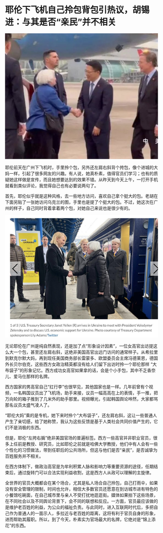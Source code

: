 # 耶伦下飞机自己拎包背包引热议，胡锡进：与其是否“亲民”并不相关

![b80aa1e7e7ef0c1911cf8122a28dc34b.jpg](https://raw.githubusercontent.com/qqhsx/qqnews_image/main/2024/04/06/耶伦下飞机自己拎包背包引热议，胡锡进：与其是否“亲民”并不相关/b80aa1e7e7ef0c1911cf8122a28dc34b.jpg)

耶伦前天在广州下飞机时，手里拎个包，另外还左肩右斜背个挎包，像个进城的大妈一样，引起了很多网友的兴趣。有人说，她真朴素，值得官员们学习；也有的质疑她这样做是宣传，而且她想要达到的效果不错。从昨天到今天上午，一打开手机就看到类似评论，我觉得自己也有必要说两句了。

首先，耶伦似乎就是这种风格，去一些地方访问，喜欢自己拿个挺大的包。老胡在下面另贴了一张她访问乌克兰的图，手里也是提了个挺大的包。不过，她这次在广州的样子，自己同时背着拿着两个包，对她自己来说也是很少有的。

![2332846c9d2f0b0eb6c833ddd53ed597.jpg](https://raw.githubusercontent.com/qqhsx/qqnews_image/main/2024/04/06/耶伦下飞机自己拎包背包引热议，胡锡进：与其是否“亲民”并不相关/2332846c9d2f0b0eb6c833ddd53ed597.jpg)

无论耶伦在广州是纯自然表现，还是加了点“形象设计因素”，一位女高官出访提这么大一个包，甚至还左肩右斜，这绝非美国高官出远门访问的通常样子。从希拉里到默克尔默大妈，再到现任美国商务部长雷蒙多、欧盟委员会主席冯德莱恩，德国外长贝尔伯克，这些西方女政治精英都没有给人们留下出访时拎一个耶伦那样
“大布袋子”的形象记忆。西方成功女高官如果拿的话，会是个小手包，其中不乏香奈儿、爱马仕那样的名牌。

西方国家的男高官自己“扛行李”也很罕见，其他国家也是一样。几年前曾有个视频，一名韩国议员出了飞机场，助手来接，议员一幅高高在上的表情，手一推，把万向轮的箱子推到了几米外的助手那里。视频曝光，引起韩国舆论哗然，大家都骂那名议员太盛气凌人了。

“耶伦大妈”乘的是专机，她下来时拎个“大布袋子”，还左肩右斜，这让一些普通人产生了亲切感，给了她称赞，我认为这些反馈是基于人类社会共同价值产生的，它们不是消极的东西。

但是，耶伦“左挎右掮”绝非美国官场的普遍标签。西方一些高官并非职业官员，很多上任前是教授、研究员，比如耶伦之前就是哈佛大学教授，他们中有人会有一些个性化的习惯做法，带到任职后的公共场所，但这与他们是否“亲民”，是否诚挚为百姓服务并不相关。

在西方体制下，做政治高官是为牟利积累人脉和影响力等重要资源的途径，任期结束后，通过旋转门可以合法实现利益收割，这是西方人从政可以理解的主旋律。

全世界的官员大概都会在某个场合，尤其是私人场合自己拎包，自己打雨伞，如果没有安全管理的限制，时间也允许，相信大多数官员还愿意在到访城市进有特色的小餐馆吃碗面，在自己城市里与亲人不受打扰地逛逛街。媒体如果拍下这些场景，在不同社会以及不同舆论背景下，会不同的联想和反应。一方面，官员最应该做的是维护老百姓的利益，为公众的福祉负责。与此同时，进入互联网时代后，多把自己作为普通人的一面示人，多拉近与老百姓的距离，这将有利于官员自身的形象，进而帮助其履职。所以，到了今天，朴素实为官场最大的名牌，它绝对是“锦上添花”的东西。


